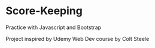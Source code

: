 # Score-Keeping

Practice with Javascript and Bootstrap

Project inspired by Udemy Web Dev course by Colt Steele
